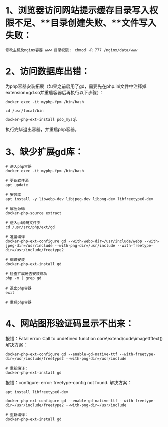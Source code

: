 # 1、浏览器访问网站提示缓存目录写入权限不足、**目录创建失败、**文件写入失败：

```
修改主机及nginx容器 www 目录权限： chmod -R 777 /nginx/data/www
```


# 2、访问数据库出错：
为php容器安装拓展（如果之前启用了gd，需要先在php.ini文件中注释掉extension=gd.so并重启容器后再执行以下步骤）：
```
docker exec -it myphp-fpm /bin/bash

cd /usr/local/bin

docker-php-ext-install pdo_mysql
```

执行完毕退出容器，并重启php容器。

# 3、缺少扩展gd库：
```
# 进入php容器
docker exec -it myphp-fpm /bin/bash

# 更新软件源
apt update

# 安装库
apt install -y libwebp-dev libjpeg-dev libpng-dev libfreetype6-dev

# 解压源码
docker-php-source extract

# 进入gd源码文件夹
cd /usr/src/php/ext/gd

# 准备编译
docker-php-ext-configure gd --with-webp-dir=/usr/include/webp --with-jpeg-dir=/usr/include --with-png-dir=/usr/include --with-freetype-dir=/usr/include/freetype2

# 编译安装
docker-php-ext-install gd

# 检查扩展是否安装成功
php -m | grep gd

# 退出php容器
exit

# 重启php容器
```


# 4、网站图形验证码显示不出来：
报错：Fatal error: Call to undefined function core\extend\code\imagettftext()
解决方案：
```
docker-php-ext-configure gd --enable-gd-native-ttf --with-freetype-dir=/usr/include/freetype2 --with-png-dir=/usr/include

# 重新编译：
docker-php-ext-install gd
```




报错：configure: error: freetype-config not found.
解决方案：
```
apt install libfreetype6-dev
 
docker-php-ext-configure gd --enable-gd-native-ttf --with-freetype-dir=/usr/include/freetype2 --with-png-dir=/usr/include
 
# 重新编译：
docker-php-ext-install gd

```

